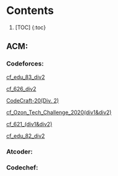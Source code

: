 # Contents

1. [TOC]
{:toc}

## ACM:

### Codeforces:

[cf_edu_83_div2](https://shieldforever.github.io/2020/03/10/cf_edu_83_div2.html)

[cf_626_div2](https://shieldforever.github.io/2020/03/07/cf_626_div2.html)

[CodeCraft-20(Div. 2)](https://shieldforever.github.io/2020/03/04/cf_CodeCraft-20(Div.-2).html)

[cf_Ozon_Tech_Challenge_2020(div1&div2)](https://shieldforever.github.io/2020/03/03/cf_Ozon_Tech_Challenge_2020_(Div.1+Div.2).html)

[cf_621_(div1&div2)](https://shieldforever.github.io/2020/02/17/cf_621_(div1+div2).html)

[cf_edu_82_div2](https://shieldforever.github.io/2020/02/12/cf_edu_82_div2.html)

### Atcoder:

### Codechef:


